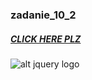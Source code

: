### zadanie_10_2
##### [CLICK HERE PLZ](https://codepen.io/your_hero/pen/paOppY)
![alt jquery logo](https://brand.jquery.org/resources/jquery-mark-light.gif)
